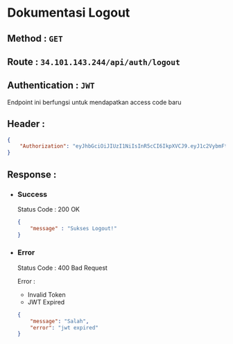 # Dokumentasi Logout
## **Method :**  `GET`
## **Route :**  `34.101.143.244/api/auth/logout`
## **Authentication :**  `JWT`
Endpoint ini berfungsi untuk mendapatkan access code baru
## **Header :**
```json
{
    "Authorization": "eyJhbGciOiJIUzI1NiIsInR5cCI6IkpXVCJ9.eyJ1c2VybmFtZSI6InBvY29wMW8iLCJyb2xlIjoidXNlciIsImlhdCI6MTY0ODEzNzY0OCwiZXhwIjoxNjQ4MTM3Njc4fQ.kHFMk8wi7DHECDcTv3RzX-Ek2lfpTxBXG29i_Tml2-M"
}
```
## **Response :**

- ### **Success**
    Status Code : 200 OK
    ```json
    {
        "message" : "Sukses Logout!"
    }
    ```
- ### **Error**
    Status Code : 400 Bad Request

    Error :
    - Invalid Token
    - JWT Expired
    ```json
    {
        "message": "Salah",
        "error": "jwt expired"
    }
    ```

